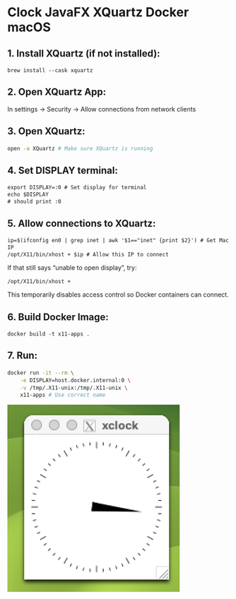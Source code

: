 # Clock JavaFX XQuartz Docker macOS

## 1. Install XQuartz (if not installed):
```shell
brew install --cask xquartz
```

## 2. Open XQuartz App:
In settings -> Security -> Allow connections from network clients

## 3. Open XQuartz:
```sh
open -a XQuartz # Make sure XQuartz is running
```

## 4. Set DISPLAY terminal:
```shell
export DISPLAY=:0 # Set display for terminal
echo $DISPLAY
# should print :0
```

## 5. Allow connections to XQuartz:
```shell
ip=$(ifconfig en0 | grep inet | awk '$1=="inet" {print $2}') # Get Mac IP
/opt/X11/bin/xhost + $ip # Allow this IP to connect
```

If that still says “unable to open display”, try:
```shell
/opt/X11/bin/xhost +
```
This temporarily disables access control so Docker containers can connect.

## 6. Build Docker Image:
```shell
docker build -t x11-apps .
```

## 7. Run:
```sh
docker run -it --rm \
    -e DISPLAY=host.docker.internal:0 \
    -v /tmp/.X11-unix:/tmp/.X11-unix \
    x11-apps # Use correct name
```

![clock.png](clock.png)